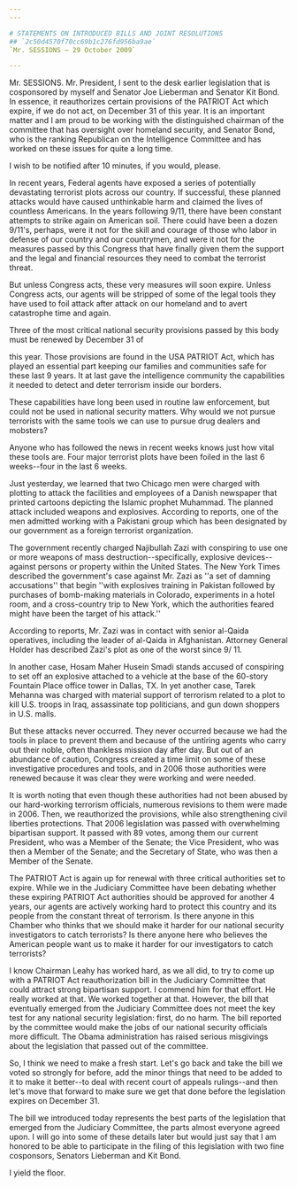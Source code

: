 ```yaml
---
---

# STATEMENTS ON INTRODUCED BILLS AND JOINT RESOLUTIONS
## `2c50d4570f70cc69b1c276fd956ba9ae`
`Mr. SESSIONS — 29 October 2009`

---
```



Mr. SESSIONS. Mr. President, I sent to the desk earlier legislation 
that is cosponsored by myself and Senator Joe Lieberman and Senator Kit 
Bond. In essence, it reauthorizes certain provisions of the PATRIOT Act 
which expire, if we do not act, on December 31 of this year. It is an 
important matter and I am proud to be working with the distinguished 
chairman of the committee that has oversight over homeland security, 
and Senator Bond, who is the ranking Republican on the Intelligence 
Committee and has worked on these issues for quite a long time.

I wish to be notified after 10 minutes, if you would, please.

In recent years, Federal agents have exposed a series of potentially 
devastating terrorist plots across our country. If successful, these 
planned attacks would have caused unthinkable harm and claimed the 
lives of countless Americans. In the years following 9/11, there have 
been constant attempts to strike again on American soil. There could 
have been a dozen 9/11's, perhaps, were it not for the skill and 
courage of those who labor in defense of our country and our 
countrymen, and were it not for the measures passed by this Congress 
that have finally given them the support and the legal and financial 
resources they need to combat the terrorist threat.

But unless Congress acts, these very measures will soon expire. 
Unless Congress acts, our agents will be stripped of some of the legal 
tools they have used to foil attack after attack on our homeland and to 
avert catastrophe time and again.

Three of the most critical national security provisions passed by 
this body must be renewed by December 31 of


this year. Those provisions are found in the USA PATRIOT Act, which has 
played an essential part keeping our families and communities safe for 
these last 9 years. It at last gave the intelligence community the 
capabilities it needed to detect and deter terrorism inside our 
borders.

These capabilities have long been used in routine law enforcement, 
but could not be used in national security matters. Why would we not 
pursue terrorists with the same tools we can use to pursue drug dealers 
and mobsters?

Anyone who has followed the news in recent weeks knows just how vital 
these tools are. Four major terrorist plots have been foiled in the 
last 6 weeks--four in the last 6 weeks.

Just yesterday, we learned that two Chicago men were charged with 
plotting to attack the facilities and employees of a Danish newspaper 
that printed cartoons depicting the Islamic prophet Muhammad. The 
planned attack included weapons and explosives. According to reports, 
one of the men admitted working with a Pakistani group which has been 
designated by our government as a foreign terrorist organization.

The government recently charged Najibullah Zazi with conspiring to 
use one or more weapons of mass destruction--specifically, explosive 
devices--against persons or property within the United States. The New 
York Times described the government's case against Mr. Zazi as ''a set 
of damning accusations'' that begin ''with explosives training in 
Pakistan followed by purchases of bomb-making materials in Colorado, 
experiments in a hotel room, and a cross-country trip to New York, 
which the authorities feared might have been the target of his 
attack.''

According to reports, Mr. Zazi was in contact with senior al-Qaida 
operatives, including the leader of al-Qaida in Afghanistan. Attorney 
General Holder has described Zazi's plot as one of the worst since 9/
11.

In another case, Hosam Maher Husein Smadi stands accused of 
conspiring to set off an explosive attached to a vehicle at the base of 
the 60-story Fountain Place office tower in Dallas, TX. In yet another 
case, Tarek Mehanna was charged with material support of terrorism 
related to a plot to kill U.S. troops in Iraq, assassinate top 
politicians, and gun down shoppers in U.S. malls.

But these attacks never occurred. They never occurred because we had 
the tools in place to prevent them and because of the untiring agents 
who carry out their noble, often thankless mission day after day. But 
out of an abundance of caution, Congress created a time limit on some 
of these investigative procedures and tools, and in 2006 those 
authorities were renewed because it was clear they were working and 
were needed.

It is worth noting that even though these authorities had not been 
abused by our hard-working terrorism officials, numerous revisions to 
them were made in 2006. Then, we reauthorized the provisions, while 
also strengthening civil liberties protections. That 2006 legislation 
was passed with overwhelming bipartisan support. It passed with 89 
votes, among them our current President, who was a Member of the 
Senate; the Vice President, who was then a Member of the Senate; and 
the Secretary of State, who was then a Member of the Senate.

The PATRIOT Act is again up for renewal with three critical 
authorities set to expire. While we in the Judiciary Committee have 
been debating whether these expiring PATRIOT Act authorities should be 
approved for another 4 years, our agents are actively working hard to 
protect this country and its people from the constant threat of 
terrorism. Is there anyone in this Chamber who thinks that we should 
make it harder for our national security investigators to catch 
terrorists? Is there anyone here who believes the American people want 
us to make it harder for our investigators to catch terrorists?

I know Chairman Leahy has worked hard, as we all did, to try to come 
up with a PATRIOT Act reauthorization bill in the Judiciary Committee 
that could attract strong bipartisan support. I commend him for that 
effort. He really worked at that. We worked together at that. However, 
the bill that eventually emerged from the Judiciary Committee does not 
meet the key test for any national security legislation: first, do no 
harm. The bill reported by the committee would make the jobs of our 
national security officials more difficult. The Obama administration 
has raised serious misgivings about the legislation that passed out of 
the committee.

So, I think we need to make a fresh start. Let's go back and take the 
bill we voted so strongly for before, add the minor things that need to 
be added to it to make it better--to deal with recent court of appeals 
rulings--and then let's move that forward to make sure we get that done 
before the legislation expires on December 31.

The bill we introduced today represents the best parts of the 
legislation that emerged from the Judiciary Committee, the parts almost 
everyone agreed upon. I will go into some of these details later but 
would just say that I am honored to be able to participate in the 
filing of this legislation with two fine cosponsors, Senators Lieberman 
and Kit Bond.

I yield the floor.